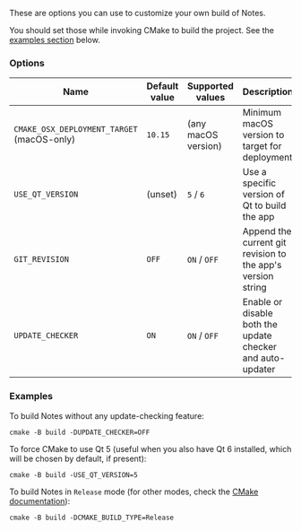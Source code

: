 These are options you can use to customize your own build of Notes.

You should set those while invoking CMake to build the project. See the [examples section](#examples) below.

### Options

| Name                                       | Default value | Supported values    | Description                                                 |
| ------------------------------------------ | ------------- | ------------------- | ----------------------------------------------------------- |
| `CMAKE_OSX_DEPLOYMENT_TARGET` (macOS-only) | `10.15`       | (any macOS version) | Minimum macOS version to target for deployment              |
| `USE_QT_VERSION`                           | (unset)       | `5` / `6`           | Use a specific version of Qt to build the app               |
| `GIT_REVISION`                             | `OFF`         | `ON` / `OFF`        | Append the current git revision to the app's version string |
| `UPDATE_CHECKER`                           | `ON`          | `ON` / `OFF`        | Enable or disable both the update checker and auto-updater  |

### Examples

To build Notes without any update-checking feature:

```
cmake -B build -DUPDATE_CHECKER=OFF
```

To force CMake to use Qt 5 (useful when you also have Qt 6 installed, which will be chosen by default, if present):

```
cmake -B build -USE_QT_VERSION=5
```

To build Notes in `Release` mode (for other modes, check the [CMake documentation](https://cmake.org/cmake/help/latest/variable/CMAKE_BUILD_TYPE.html)):

```
cmake -B build -DCMAKE_BUILD_TYPE=Release
```
